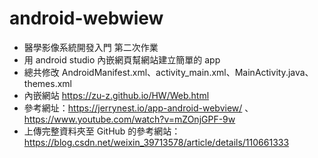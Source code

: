 # android-webwiew
- 醫學影像系統開發入門 第二次作業
- 用 android studio 內嵌網頁幫網站建立簡單的 app
- 總共修改 AndroidManifest.xml、activity_main.xml、MainActivity.java、themes.xml
- 內嵌網站 https://zu-z.github.io/HW/Web.html
- 參考網址：https://jerrynest.io/app-android-webview/ 、 https://www.youtube.com/watch?v=mZOnjGPF-9w
- 上傳完整資料夾至 GitHub 的參考網站：https://blog.csdn.net/weixin_39713578/article/details/110661333
